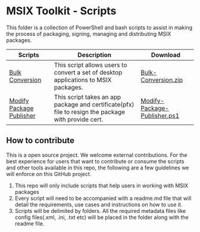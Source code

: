 # MSIX Toolkit - Scripts

This folder is a collection of PowerShell and bash scripts to assist in making the process of packaging, signing, managing and distributing MSIX packages. 

| Scripts | Description | Download |
|---|---|---|
| [Bulk Conversion](BulkConversion/README.md) | This script allows users to convert a set of desktop applications to MSIX packages. | [Bulk-Conversion.zip](https://github.com/microsoft/MSIX-Toolkit/releases/download/v1.0/Batch-Conversion.zip)
| [Modify Package Publisher](ModifyPackagePublisher/readme.md) | This script takes an app package and certificate(pfx) file to resign the package with provide cert.| [Modify-Package-Publisher.ps1](https://github.com/microsoft/MSIX-Toolkit/releases/download/v1.1/modify-package-publisher.ps1)|

## How to contribute

This is a open source project. We welcome external contributions. For the best experience for users that want to contribute or consume the scripts and other tools available in this repo, the following are a few guidelines we will enforce on this GitHub project. 

1. This repo will only include scripts that help users in working with MSIX packages 
2. Every script will need to be accompanied with a readme.md file that will detail the requirements, use cases and instructions on how to use it.
3. Scripts will be delimited by folders. All the required metadata files like config files(.xml, .ini, .txt etc) will be placed in the folder along with the readme file.
